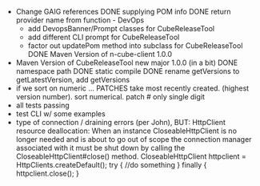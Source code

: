 * Change GAIG references
  DONE supplying POM info
  DONE return provider name from function - DevOps
  * add DevopsBanner/Prompt classes for CubeReleaseTool
  * add different CLI prompt for CubeReleaseTool
  * factor out updatePom method into subclass for CubeReleaseTool
DONE Maven Version of n-cube-client 1.0.0
* Maven Version of CubeReleaseTool new major  1.0.0  (in a bit)
DONE  namespace path
DONE  static compile
DONE  rename getVersions to getLatestVersion, add getVersions
* if we sort on numeric ...  PATCHES take most recently created.  (highest version number).    sort numerical.  patch # only single digit
* all tests passing
* test CLI w/ some examples
* type of connection / draining errors (per John), BUT:
        HttpClient resource deallocation: When an instance CloseableHttpClient is no longer needed and is about to go out of scope the connection manager associated with it must be shut down by calling the CloseableHttpClient#close() method.
        CloseableHttpClient httpclient = HttpClients.createDefault();
        try {
            //do something
        } finally {
            httpclient.close();
        }